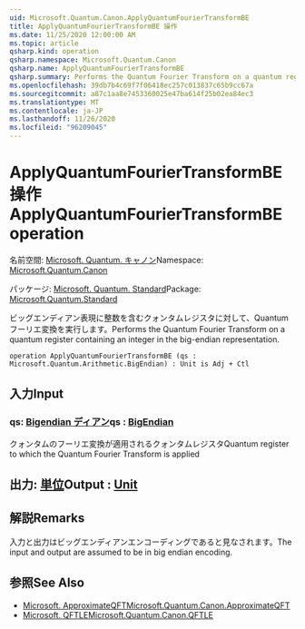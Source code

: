 ```yaml
---
uid: Microsoft.Quantum.Canon.ApplyQuantumFourierTransformBE
title: ApplyQuantumFourierTransformBE 操作
ms.date: 11/25/2020 12:00:00 AM
ms.topic: article
qsharp.kind: operation
qsharp.namespace: Microsoft.Quantum.Canon
qsharp.name: ApplyQuantumFourierTransformBE
qsharp.summary: Performs the Quantum Fourier Transform on a quantum register containing an integer in the big-endian representation.
ms.openlocfilehash: 39db7b4c69f7f06418ec257c013837c65b9cc67a
ms.sourcegitcommit: a87c1aa8e7453360025e47ba614f25b02ea84ec3
ms.translationtype: MT
ms.contentlocale: ja-JP
ms.lasthandoff: 11/26/2020
ms.locfileid: "96209045"
---
```

# <a name="applyquantumfouriertransformbe-operation"></a><span data-ttu-id="845a4-102">ApplyQuantumFourierTransformBE 操作</span><span class="sxs-lookup"><span data-stu-id="845a4-102">ApplyQuantumFourierTransformBE operation</span></span>

<span data-ttu-id="845a4-103">名前空間: [Microsoft. Quantum. キャノン](xref:Microsoft.Quantum.Canon)</span><span class="sxs-lookup"><span data-stu-id="845a4-103">Namespace: [Microsoft.Quantum.Canon](xref:Microsoft.Quantum.Canon)</span></span>

<span data-ttu-id="845a4-104">パッケージ: [Microsoft. Quantum. Standard](https://nuget.org/packages/Microsoft.Quantum.Standard)</span><span class="sxs-lookup"><span data-stu-id="845a4-104">Package: [Microsoft.Quantum.Standard](https://nuget.org/packages/Microsoft.Quantum.Standard)</span></span>


<span data-ttu-id="845a4-105">ビッグエンディアン表現に整数を含むクォンタムレジスタに対して、Quantum フーリエ変換を実行します。</span><span class="sxs-lookup"><span data-stu-id="845a4-105">Performs the Quantum Fourier Transform on a quantum register containing an integer in the big-endian representation.</span></span>

```qsharp
operation ApplyQuantumFourierTransformBE (qs : Microsoft.Quantum.Arithmetic.BigEndian) : Unit is Adj + Ctl
```


## <a name="input"></a><span data-ttu-id="845a4-106">入力</span><span class="sxs-lookup"><span data-stu-id="845a4-106">Input</span></span>

### <a name="qs--bigendian"></a><span data-ttu-id="845a4-107">qs: [Bigendian ディアン](xref:Microsoft.Quantum.Arithmetic.BigEndian)</span><span class="sxs-lookup"><span data-stu-id="845a4-107">qs : [BigEndian](xref:Microsoft.Quantum.Arithmetic.BigEndian)</span></span>

<span data-ttu-id="845a4-108">クォンタムのフーリエ変換が適用されるクォンタムレジスタ</span><span class="sxs-lookup"><span data-stu-id="845a4-108">Quantum register to which the Quantum Fourier Transform is applied</span></span>



## <a name="output--unit"></a><span data-ttu-id="845a4-109">出力: [単位](xref:microsoft.quantum.lang-ref.unit)</span><span class="sxs-lookup"><span data-stu-id="845a4-109">Output : [Unit](xref:microsoft.quantum.lang-ref.unit)</span></span>



## <a name="remarks"></a><span data-ttu-id="845a4-110">解説</span><span class="sxs-lookup"><span data-stu-id="845a4-110">Remarks</span></span>

<span data-ttu-id="845a4-111">入力と出力はビッグエンディアンエンコーディングであると見なされます。</span><span class="sxs-lookup"><span data-stu-id="845a4-111">The input and output are assumed to be in big endian encoding.</span></span>

## <a name="see-also"></a><span data-ttu-id="845a4-112">参照</span><span class="sxs-lookup"><span data-stu-id="845a4-112">See Also</span></span>

- [<span data-ttu-id="845a4-113">Microsoft. ApproximateQFT</span><span class="sxs-lookup"><span data-stu-id="845a4-113">Microsoft.Quantum.Canon.ApproximateQFT</span></span>](xref:Microsoft.Quantum.Canon.ApproximateQFT)
- [<span data-ttu-id="845a4-114">Microsoft. QFTLE</span><span class="sxs-lookup"><span data-stu-id="845a4-114">Microsoft.Quantum.Canon.QFTLE</span></span>](xref:Microsoft.Quantum.Canon.QFTLE)